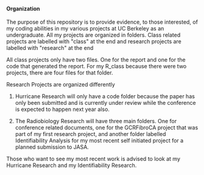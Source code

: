 #### Organization
The purpose of this repository is to provide evidence, to those interested, of my coding abilities in my various projects at UC Berkeley as an undergraduate. All my projects are organized in folders. Class related projects are labelled with "class" at the end and research projects are labelled with "research" at the end

All class projects only have two files. One for the report and one for the code that generated the report. For my R_class because there were two projects, there are four files for that folder.

Research Projects are organized differently
1) Hurricane Research will only have a code folder because the paper has only been submitted and is currently under review while the conference is expected to happen next year also.

2) The Radiobiology Research will have three main folders. One for conference related documents, one for the GCRFibroCA project that was part of my first research project, and another folder labelled Identifiability Analysis for my most recent self initiated project for a planned submission to JASA.

Those who want to see my most recent work is advised to look at my Hurricane Research and my Identifiability Research.
